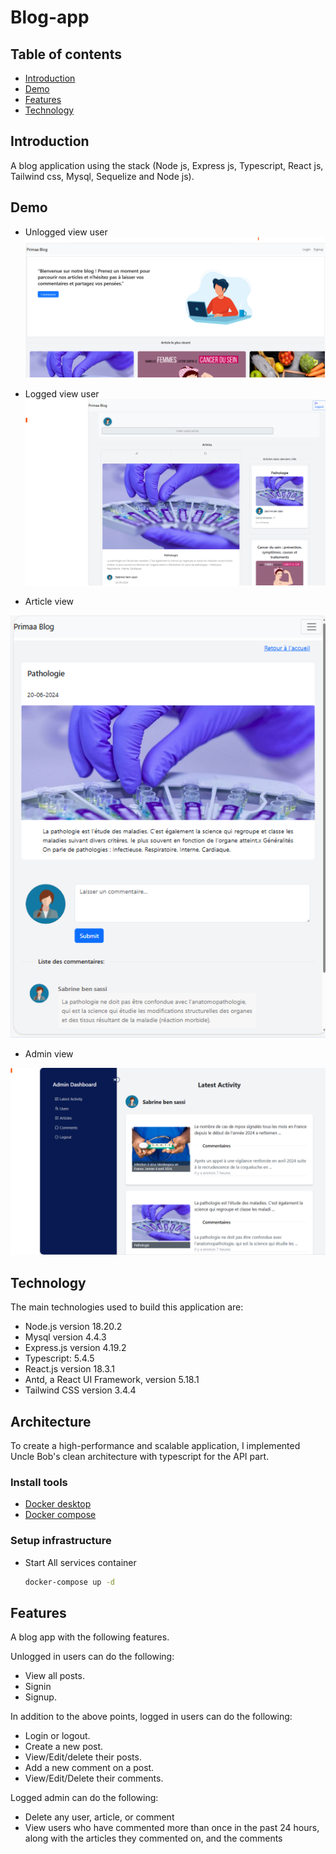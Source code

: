 # Blog-app

## Table of contents

- [Introduction](#introduction)
- [Demo](#demo)
- [Features](#features)
- [Technology](#technology)

## Introduction

A blog application using the stack (Node js, Express js, Typescript, React js, Tailwind css, Mysql, Sequelize and Node js).

## Demo
- Unlogged view user
![Image description](Unlogged-view-user.png)

- Logged view user
![Image description](Logged-view-user.png)

- Article view
 
![Image description](article-view.png)

- Admin view

![Image description](admin-view.png)

## Technology

The main technologies used to build this application are:

- Node.js version 18.20.2
- Mysql version 4.4.3
- Express.js version 4.19.2
- Typescript: 5.4.5
- React.js version 18.3.1
- Antd, a React UI Framework, version 5.18.1
- Tailwind CSS version 3.4.4

## Architecture
To create a high-performance and scalable application,  I implemented Uncle Bob's clean architecture with typescript for the API part.

### Install tools

- [Docker desktop](https://www.docker.com/products/docker-desktop)
- [Docker compose](https://docs.docker.com/compose/install/)

### Setup infrastructure

- Start All services container

    ```bash
    docker-compose up -d
    ```

## Features

A blog app with the following features.

Unlogged in users can do the following:

- View all posts.
- Signin
- Signup.

In addition to the above points, logged in users can do the following:

- Login or logout.
- Create a new post.
- View/Edit/delete their posts.
- Add a new comment on a post.
- View/Edit/Delete their comments.

Logged admin can do the following:

- Delete any user, article, or comment
- View users who have commented more than once in the past 24 hours, along with the articles they commented on, and the comments
